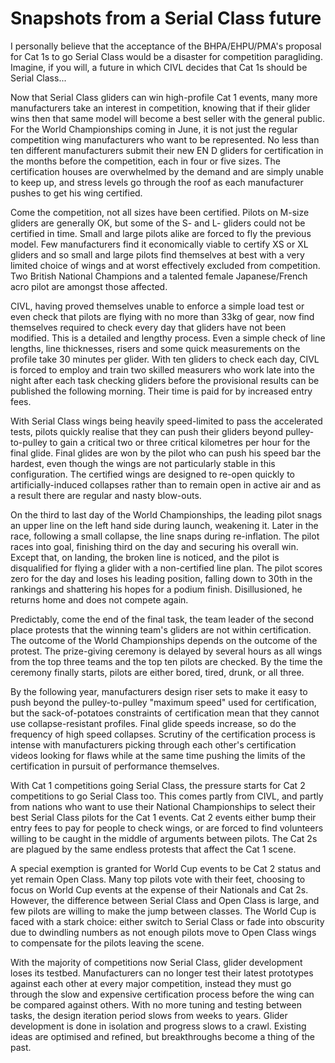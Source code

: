 Snapshots from a Serial Class future 
=====================================

I personally believe that the acceptance of the BHPA/EHPU/PMA's proposal for Cat 1s to go Serial Class would be a disaster for competition paragliding. Imagine, if you will, a future in which CIVL decides that Cat 1s should be Serial Class... 

Now that Serial Class gliders can win high-profile Cat 1 events, many more manufacturers take an interest in competition, knowing that if their glider wins then that same model will become a best seller with the general public. For the World Championships coming in June, it is not just the regular competition wing manufacturers who want to be represented. No less than ten different manufacturers submit their new EN D gliders for certification in the months before the competition, each in four or five sizes. The certification houses are overwhelmed by the demand and are simply unable to keep up, and stress levels go through the roof as each manufacturer pushes to get his wing certified. 

Come the competition, not all sizes have been certified. Pilots on M-size gliders are generally OK, but some of the S- and L- gliders could not be certified in time. Small and large pilots alike are forced to fly the previous model. Few manufacturers find it economically viable to certify XS or XL gliders and so small and large pilots find themselves at best with a very limited choice of wings and at worst effectively excluded from competition. Two British National Champions and a talented female Japanese/French acro pilot are amongst those affected. 

CIVL, having proved themselves unable to enforce a simple load test or even check that pilots are flying with no more than 33kg of gear, now find themselves required to check every day that gliders have not been modified. This is a detailed and lengthy process. Even a simple check of line lengths, line thicknesses, risers and some quick measurements on the profile take 30 minutes per glider. With ten gliders to check each day, CIVL is forced to employ and train two skilled measurers who work late into the night after each task checking gliders before the provisional results can be published the following morning. Their time is paid for by increased entry fees. 

With Serial Class wings being heavily speed-limited to pass the accelerated tests, pilots quickly realise that they can push their gliders beyond pulley-to-pulley to gain a critical two or three critical kilometres per hour for the final glide. Final glides are won by the pilot who can push his speed bar the hardest, even though the wings are not particularly stable in this configuration. The certified wings are designed to re-open quickly to artificially-induced collapses rather than to remain open in active air and as a result there are regular and nasty blow-outs. 

On the third to last day of the World Championships, the leading pilot snags an upper line on the left hand side during launch, weakening it. Later in the race, following a small collapse, the line snaps during re-inflation. The pilot races into goal, finishing third on the day and securing his overall win. Except that, on landing, the broken line is noticed, and the pilot is disqualified for flying a glider with a non-certified line plan. The pilot scores zero for the day and loses his leading position, falling down to 30th in the rankings and shattering his hopes for a podium finish. Disillusioned, he returns home and does not compete again. 

Predictably, come the end of the final task, the team leader of the second place protests that the winning team's gliders are not within certification. The outcome of the World Championships depends on the outcome of the protest. The prize-giving ceremony is delayed by several hours as all wings from the top three teams and the top ten pilots are checked. By the time the ceremony finally starts, pilots are either bored, tired, drunk, or all three. 

By the following year, manufacturers design riser sets to make it easy to push beyond the pulley-to-pulley "maximum speed" used for certification, but the sack-of-potatoes constraints of certification mean that they cannot use collapse-resistant profiles. Final glide speeds increase, so do the frequency of high speed collapses. Scrutiny of the certification process is intense with manufacturers picking through each other's certification videos looking for flaws while at the same time pushing the limits of the certification in pursuit of performance themselves. 

With Cat 1 competitions going Serial Class, the pressure starts for Cat 2 competitions to go Serial Class too. This comes partly from CIVL, and partly from nations who want to use their National Championships to select their best Serial Class pilots for the Cat 1 events. Cat 2 events either bump their entry fees to pay for people to check wings, or are forced to find volunteers willing to be caught in the middle of arguments between pilots. The Cat 2s are plagued by the same endless protests that affect the Cat 1 scene. 

A special exemption is granted for World Cup events to be Cat 2 status and yet remain Open Class. Many top pilots vote with their feet, choosing to focus on World Cup events at the expense of their Nationals and Cat 2s. However, the difference between Serial Class and Open Class is large, and few pilots are willing to make the jump between classes. The World Cup is faced with a stark choice: either switch to Serial Class or fade into obscurity due to dwindling numbers as not enough pilots move to Open Class wings to compensate for the pilots leaving the scene. 

With the majority of competitions now Serial Class, glider development loses its testbed. Manufacturers can no longer test their latest prototypes against each other at every major competition, instead they must go through the slow and expensive certification process before the wing can be compared against others. With no more tuning and testing between tasks, the design iteration period slows from weeks to years. Glider development is done in isolation and progress slows to a crawl. Existing ideas are optimised and refined, but breakthroughs become a thing of the past.
